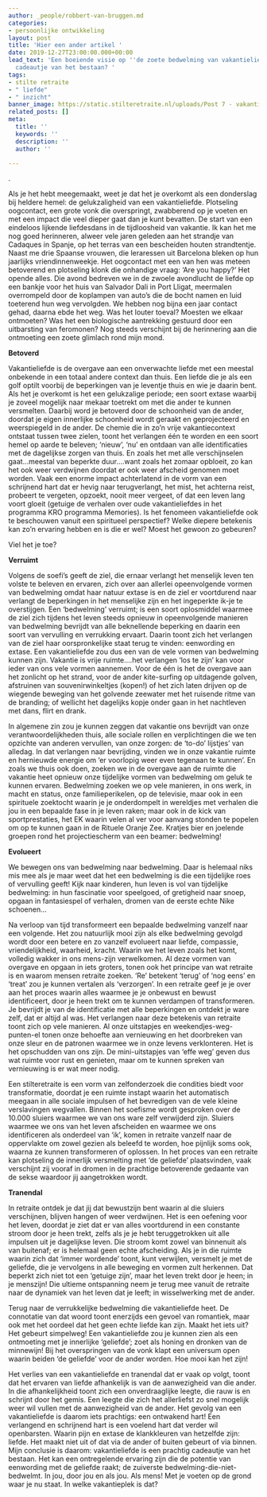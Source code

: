 ```yaml
---
author: _people/robbert-van-bruggen.md
categories:
- persoonlijke ontwikkeling
layout: post
title: 'Hier een ander artikel '
date: 2019-12-27T23:00:00.000+00:00
lead_text: 'Een boeiende visie op ''de zoete bedwelming van vakantieliefde'': een
  cadeautje van het bestaan? '
tags:
- stilte retraite
- " liefde"
- " inzicht"
banner_image: https://static.stilteretraite.nl/uploads/Post 7 - vakantieliefde.jpg
related_posts: []
meta:
  title: ''
  keywords: ''
  description: ''
  author: ''

---
```

.

Als je het hebt meegemaakt, weet je dat het je overkomt als een donderslag bij heldere hemel: de gelukzaligheid van een vakantieliefde. Plotseling oogcontact, een grote vonk die overspringt, zwabberend op je voeten en met een impact die veel dieper gaat dan je kunt bevatten. De start van een eindeloos lijkende liefdesdans in de tijdloosheid van vakantie. Ik kan het me nog goed herinneren, alweer vele jaren geleden aan het strandje van Cadaques in Spanje, op het terras van een bescheiden houten strandtentje. Naast me drie Spaanse vrouwen, die leraressen uit Barcelona bleken op hun jaarlijks vriendinnenweekje. Het oogcontact met een van hen was meteen betoverend en plotseling klonk die onhandige vraag: ‘Are you happy?’ Het opende alles. Die avond bedreven we in de zwoele avondlucht de liefde op een bankje voor het huis van Salvador Dali in Port Lligat, meermalen overrompeld door de koplampen van auto’s die de bocht namen en luid toeterend hun weg vervolgden. We hebben nog bijna een jaar contact gehad, daarna ebde het weg. Was het louter toeval? Moesten we elkaar ontmoeten? Was het een biologische aantrekking gestuurd door een uitbarsting van feromonen? Nog steeds verschijnt bij de herinnering aan die ontmoeting een zoete glimlach rond mijn mond.

**Betoverd**

Vakantieliefde is de overgave aan een onverwachte liefde met een meestal onbekende in een totaal andere context dan thuis. Een liefde die je als een golf optilt voorbij de beperkingen van je leventje thuis en wie je daarin bent. Als het je overkomt is het een gelukzalige periode; een soort extase waarbij je zoveel mogelijk naar mekaar toetrekt om met die ander te kunnen versmelten. Daarbij word je betoverd door de schoonheid van de ander, doordat je eigen innerlijke schoonheid wordt geraakt en geprojecteerd en weerspiegeld in de ander. De chemie die in zo’n vrije vakantiecontext ontstaat tussen twee zielen, toont het verlangen één te worden en een soort hemel op aarde te beleven; ‘nieuw’, ‘nu’ en ontdaan van alle identificaties met de dagelijkse zorgen van thuis. En zoals het met alle verschijnselen gaat…meestal van beperkte duur….want zoals het zomaar opbloeit, zo kan het ook weer verdwijnen doordat er ook weer afscheid genomen moet worden. Vaak een enorme impact achterlatend in de vorm van een schrijnend hart dat er hevig naar terugverlangt, het mist, het achterna reist, probeert te vergeten, opzoekt, nooit meer vergeet, of dat een leven lang voort gloeit (getuige de verhalen over oude vakantieliefdes in het programma KRO programma Memories). Is het fenomeen vakantieliefde ook te beschouwen vanuit een spiritueel perspectief? Welke diepere betekenis kan zo’n ervaring hebben en is die er wel? Moest het gewoon zo gebeuren?

Viel het je toe?

**Verruimt**

Volgens de soefi’s geeft de ziel, die ernaar verlangt het menselijk leven ten volste te beleven en ervaren, zich over aan allerlei opeenvolgende vormen van bedwelming omdat haar natuur extase is en de ziel er voortdurend naar verlangt de beperkingen in het menselijke zijn en het ingeperkte ik-je te overstijgen. Een ‘bedwelming’ verruimt; is een soort oplosmiddel waarmee de ziel zich tijdens het leven steeds opnieuw in opeenvolgende manieren van bedwelming bevrijdt van alle beknellende beperking en daarin een soort van vervulling en verrukking ervaart. Daarin toont zich het verlangen van de ziel haar oorspronkelijke staat terug te vinden: eenwording en extase. Een vakantieliefde zou dus een van de vele vormen van bedwelming kunnen zijn. Vakantie is vrije ruimte….het verlangen ‘los te zijn’ kan voor ieder van ons vele vormen aannemen. Voor de één is het de overgave aan het zonlicht op het strand, voor de ander kite-surfing op uitdagende golven, afstruinen van souvenirwinkeltjes (kopen!) of het zich laten drijven op de wiegende beweging van het golvende zeewater met het ruisende ritme van de branding; of wellicht het dagelijks kopje onder gaan in het nachtleven met dans, flirt en drank. 

In algemene zin zou je kunnen zeggen dat vakantie ons bevrijdt van onze verantwoordelijkheden thuis, alle sociale rollen en verplichtingen die we ten opzichte van anderen vervullen, van onze zorgen: de ‘to-do’ lijstjes’ van alledag. In dat verlangen naar bevrijding, vinden we in onze vakantie ruimte en hernieuwde energie om ‘er voorlopig weer even tegenaan te kunnen’. En zoals we thuis ook doen, zoeken we in de overgave aan de ruimte die vakantie heet opnieuw onze tijdelijke vormen van bedwelming om geluk te kunnen ervaren. Bedwelming zoeken we op vele manieren, in ons werk, in macht en status, onze familieperikelen, op de televisie, maar ook in een spirituele zoektocht waarin je je onderdompelt in wereldjes met verhalen die jou in een bepaalde fase in je leven raken; maar ook in de kick van sportprestaties, het EK waarin velen al ver voor aanvang stonden te popelen om op te kunnen gaan in de Rituele Oranje Zee. Kratjes bier en joelende groepen rond het projectiescherm van een beamer: bedwelming!

**Evolueert**

We bewegen ons van bedwelming naar bedwelming. Daar is helemaal niks mis mee als je maar weet dat het een bedwelming is die een tijdelijke roes of vervulling geeft! Kijk naar kinderen, hun leven is vol van tijdelijke bedwelming: in hun fascinatie voor speelgoed, of gretigheid naar snoep, opgaan in fantasiespel of verhalen, dromen van de eerste echte Nike schoenen…

Na verloop van tijd transformeert een bepaalde bedwelming vanzelf naar een volgende. Het zou natuurlijk mooi zijn als elke bedwelming gevolgd wordt door een betere en zo vanzelf evolueert naar liefde, compassie, vriendelijkheid, waarheid, kracht. Waarin we het leven zoals het komt, volledig wakker in ons mens-zijn verwelkomen. Al deze vormen van overgave en opgaan in iets groters, tonen ook het principe van wat retraite is en waarom mensen retraite zoeken. ‘Re’ betekent ‘terug’ of ‘nog eens’ en ‘treat’ zou je kunnen vertalen als ‘verzorgen’. In een retraite geef je je over aan het proces waarin alles waarmee je je onbewust en bewust identificeert, door je heen trekt om te kunnen verdampen of transformeren. Je bevrijdt je van de identificatie met alle beperkingen en ontdekt je ware zelf, dat er altijd al was. Het verlangen naar deze betekenis van retraite toont zich op vele manieren. Al onze uitstapjes en weekendjes-weg-punten-el tonen onze behoefte aan vernieuwing en het doorbreken van onze sleur en de patronen waarmee we in onze levens verklonteren. Het is het opschudden van ons zijn. De mini-uitstapjes van ‘effe weg’ geven dus wat ruimte voor rust en genieten, maar om te kunnen spreken van vernieuwing is er wat meer nodig.

Een stilteretraite is een vorm van zelfonderzoek die condities biedt voor transformatie, doordat je een ruimte instapt waarin het automatisch meegaan in alle sociale impulsen of het bevredigen van de vele kleine verslavingen wegvallen. Binnen het soefisme wordt gesproken over de 10.000 sluiers waarmee we van ons ware zelf verwijderd zijn. Sluiers waarmee we ons van het leven afscheiden en waarmee we ons identificeren als onderdeel van ‘ik’, komen in retraite vanzelf naar de oppervlakte om zowel gezien als beleefd te worden, hoe pijnlijk soms ook, waarna ze kunnen transformeren of oplossen. In het proces van een retraite kan plotseling de innerlijk versmelting met ‘de geliefde’ plaatsvinden, vaak verschijnt zij vooraf in dromen in de prachtige betoverende gedaante van de sekse waardoor jij aangetrokken wordt.

**Tranendal**

In retraite ontdek je dat jij dat bewustzijn bent waarin al die sluiers verschijnen, blijven hangen of weer verdwijnen. Het is een oefening voor het leven, doordat je ziet dat er van alles voortdurend in een constante stroom door je heen trekt, zelfs als je je hebt teruggetrokken uit alle impulsen uit je dagelijkse leven. Die stroom komt zowel van binnenuit als van buitenaf; er is helemaal geen echte afscheiding. Als je in die ruimte waarin zich dat ‘immer wordende’ toont, kunt verwijlen, versmelt je met de geliefde, die je vervolgens in alle beweging en vormen zult herkennen. Dat beperkt zich niet tot een ‘getuige zijn’, maar het leven trekt door je heen; in je menszijn! Die ultieme ontspanning neem je terug mee vanuit de retraite naar de dynamiek van het leven dat je leeft; in wisselwerking met de ander. 

Terug naar de verrukkelijke bedwelming die vakantieliefde heet. De connotatie van dat woord toont enerzijds een gevoel van romantiek, maar ook met het oordeel dat het geen echte liefde kan zijn. Maakt het iets uit? Het gebeurt simpelweg! Een vakantieliefde zou je kunnen zien als een ontmoeting met je innerlijke ‘geliefde’; zoet als honing en dronken van de minnewijn! Bij het overspringen van de vonk klapt een universum open waarin beiden ‘de geliefde’ voor de ander worden. Hoe mooi kan het zijn! 

Het verlies van een vakantieliefde en tranendal dat er vaak op volgt, toont dat het ervaren van liefde afhankelijk is van de aanwezigheid van die ander. In die afhankelijkheid toont zich een onverdraaglijke leegte, die rauw is en schrijnt door het gemis. Een leegte die zich het allerliefst zo snel mogelijk weer wil vullen met de aanwezigheid van de ander. Het gevolg van een vakantieliefde is daarom iets prachtigs: een ontwakend hart! Een verlangend en schrijnend hart is een voelend hart dat verder wil openbarsten. Waarin pijn en extase de klankkleuren van hetzelfde zijn: liefde. Het maakt niet uit of dat via de ander of buiten gebeurt of via binnen. Mijn conclusie is daarom: vakantieliefde is een prachtig cadeautje van het bestaan. Het kan een ontregelende ervaring zijn die de potentie van eenwording met de geliefde raakt; de zuiverste bedwelming-die-niet-bedwelmt. In jou, door jou en als jou. Als mens! Met je voeten op de grond waar je nu staat. In welke vakantieplek is dat?